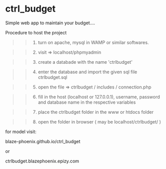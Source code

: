 # ctrl_budget

Simple web app to maintain your budget....


Procedure to host the project

>> 1) turn on apache, mysql in WAMP or similar softwares.

>> 2) visit =>   localhost/phpmyadmin

>> 3) create a databade with the name 'ctrlbudget'

>> 4) enter the database and import the given sql file ctrlbudget.sql 

>> 5) open the file => ctrlbudget / includes / connection.php

>> 6) fill in the host (localhost or 127.0.0.1), username, password and database name in the respective variables

>> 7) place the ctrlbudget folder in the www or htdocs folder

>> 8) open the folder in browser ( may be localhost/ctrlbudget/ )



for model visit:

blaze-phoenix.github.io/ctrl_budget

or

ctrlbudget.blazephoenix.epizy.com
